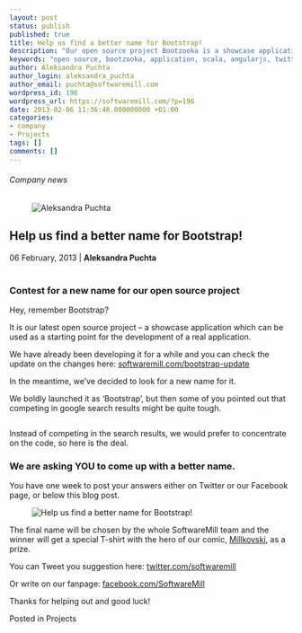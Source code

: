 ```yaml
---
layout: post
status: publish
published: true
title: Help us find a better name for Bootstrap!
description: "Our open source project Bootzooka is a showcase application which can be used as a starting point for the development of any real application. It's developed in scala + angularjs + twitter bootstrap."
keywords: "open source, bootzooka, application, scala, angularjs, twitter bootstrap"
author: Aleksandra Puchta
author_login: aleksandra_puchta
author_email: puchta@softwaremill.com
wordpress_id: 196
wordpress_url: https://softwaremill.com/?p=196
date: 2013-02-06 11:36:48.000000000 +01:00
categories:
- company
- Projects
tags: []
comments: []
---
```


<h6>Company news</h6>
<div class="post-header clearfix">
<figure><div class="image"><img src="https://softwaremill.com/wp-content/uploads/2013/04/puchta.jpg" alt="Aleksandra Puchta"></div></figure><div class="title">
<h2 class="font-dark-blue font-normal">Help us find a better name for Bootstrap!</h2>06 February, 2013 | <b>Aleksandra Puchta</b><br><br>
</div>
</div>
<div class="post-rows">
<div class="text">
<h3>Contest for a new name for our open source project</h3>
<p>Hey, remember Bootstrap?</p>
<p>It is our latest open source project – a showcase application which can be used as a starting point for the development of a real application.</p>
<p>We have already been developing it for a while and you can check the update on the changes here: <a href="http://softwaremill.pl/bootstrap-development-report-iteration-7">softwaremill.com/bootstrap-update</a></p>
<p>In the meantime, we’ve decided to look for a new name for it.</p>
<p>We boldly launched it as ‘Bootstrap’, but then some of you pointed out that competing in google search results might be quite tough.</p>
<p><img title="SML_Bootstrap_feedback" alt="" src="http://softwaremill.pl/wp-content/uploads/2013/02/SML_Bootstrap_feedback.png"></p>
<p>Instead of competing in the search results, we would prefer to concentrate on the code, so here is the deal.</p>
<h3>We are asking YOU to come up with a better name.</h3>
<p>You have one week to post your answers either on Twitter or our Facebook page, or below this blog post.</p>
</div>
<figure><img src="https://softwaremill.com/wp-content/uploads/2013/03/Millkovski_by_SoftwareMill.jpg" alt="Help us find a better name for Bootstrap!"></figure><div class="text">
<p>The final name will be chosen by the whole SoftwareMill team and the winner will get a special T-shirt with the hero of our comic, <a href="http://softwaremill.pl/the-first-comic-by-softwaremill">Millkovski</a>, as a prize.</p>
<p>You can Tweet you suggestion here: <a href="https://twitter.com/softwaremill">twitter.com/softwaremill</a></p>
<p>Or write on our fanpage: <a href="https://www.facebook.com/SoftwareMill">facebook.com/SoftwareMill</a></p>
<p>Thanks for helping out and good luck!</p>
</div>
</div>
<div class="post-footer">Posted in Projects</div>
